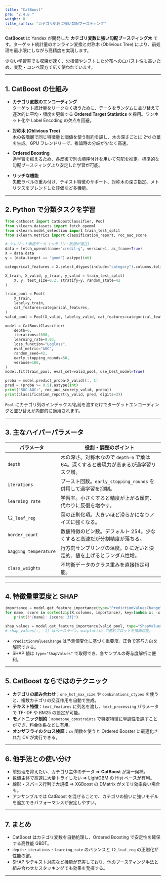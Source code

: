 ```yaml
---
title: "CatBoost"
pre: "2.4.8 "
weight: 8
title_suffix: "カテゴリ処理に強い勾配ブースティング"
---
```


<div class="pagetop-box">
  <p><b>CatBoost</b> は Yandex が開発した <b>カテゴリ変数に強い勾配ブースティング木</b> です。ターゲット統計量のオンライン変換と対称木 (Oblivious Tree) により、前処理を最小限にしながら高精度を実現します。</p>
  <p>少ない学習率でも収束が速く、欠損値やシフトした分布へのロバスト性も高いため、実務・コンペ双方で広く使われています。</p>
</div>

---

## 1. CatBoost の仕組み

- **カテゴリ変数のエンコーディング**  
  ターゲット統計量をリークなく扱うために、データをランダムに並び替えて逐次的に平均・頻度を更新する <b>Ordered Target Statistics</b> を採用。ワンホット化や Label Encoding の欠点を回避。

- **対称木 (Oblivious Tree)**  
  木の各階層で同じ特徴量と閾値を使う制約を課し、木の深さごとに 2^d の葉を生成。GPU フレンドリーで、推論時の分岐が少なく高速。

- **Ordered Boosting**  
  過学習を抑えるため、各反復で別の順序付けを用いて勾配を推定。標準的な勾配ブースティングより安定した学習が可能。

- **リッチな機能**  
  失敗ラベルの重み付け、テキスト特徴のサポート、対称木の深さ指定、メトリクスをブレンドした評価など多機能。

---

## 2. Python で分類タスクを学習

```python
from catboost import CatBoostClassifier, Pool
from sklearn.datasets import fetch_openml
from sklearn.model_selection import train_test_split
from sklearn.metrics import classification_report, roc_auc_score

# クレジット申請データ (カテゴリ・数値が混在)
data = fetch_openml(name="credit-g", version=1, as_frame=True)
X = data.data
y = (data.target == "good").astype(int)

categorical_features = X.select_dtypes(include="category").columns.tolist()

X_train, X_valid, y_train, y_valid = train_test_split(
    X, y, test_size=0.2, stratify=y, random_state=42
)

train_pool = Pool(
    X_train,
    label=y_train,
    cat_features=categorical_features,
)
valid_pool = Pool(X_valid, label=y_valid, cat_features=categorical_features)

model = CatBoostClassifier(
    depth=6,
    iterations=1000,
    learning_rate=0.03,
    loss_function="Logloss",
    eval_metric="AUC",
    random_seed=42,
    early_stopping_rounds=50,
    verbose=100,
)
model.fit(train_pool, eval_set=valid_pool, use_best_model=True)

proba = model.predict_proba(X_valid)[:, 1]
pred = (proba >= 0.5).astype(int)
print("ROC-AUC:", roc_auc_score(y_valid, proba))
print(classification_report(y_valid, pred, digits=3))
```

`Pool` にカテゴリ列のインデックス/名前を渡すだけでターゲットエンコーディングと並び替えが内部的に適用されます。

---

## 3. 主なハイパーパラメータ

| パラメータ | 役割・調整のポイント |
| --- | --- |
| `depth` | 木の深さ。対称木なので `depth=6` で葉は 64。深くすると表現力が高まるが過学習リスク増。 |
| `iterations` | ブースト回数。`early_stopping_rounds` を併用して過学習を抑制。 |
| `learning_rate` | 学習率。小さくすると精度が上がる傾向、代わりに反復を増やす。 |
| `l2_leaf_reg` | 葉の正則化項。大きいほど滑らかになりノイズに強くなる。 |
| `border_count` | 数値特徴のビン数。デフォルト 254。少なくすると高速だが分割精度が落ちる。 |
| `bagging_temperature` | 行方向サンプリングの温度。0 に近いと決定的、値を上げるとランダム性増。 |
| `class_weights` | 不均衡データのクラス重みを直接指定可能。 |

---

## 4. 特徴量重要度と SHAP

```python
importance = model.get_feature_importance(type="PredictionValuesChange")
for name, score in sorted(zip(X.columns, importance), key=lambda x: -x[1])[:10]:
    print(f"{name}: {score:.3f}")

shap_values = model.get_feature_importance(valid_pool, type="ShapValues")
# shap_values[:, -1] はベースライン。matplotlib で要約プロットを描画可能。
```

- `PredictionValuesChange` は予測値変化に基づく重要度。正負で寄与方向を解釈できる。
- SHAP 値は `type="ShapValues"` で取得でき、各サンプルの寄与度解析に便利。

---

## 5. CatBoost ならではのテクニック

- **カテゴリの組み合わせ**：`one_hot_max_size` や `combinations_ctypes` を使うと、複数カテゴリの交互作用を自動で生成。
- **テキスト特徴**：`text_features` に列名を渡し、`text_processing` パラメータで TF-IDF や BM25 の設定が可能。
- **モノトニック制約**：`monotone_constraints` で特定特徴に単調性を課すことができ、料金体系などに有用。
- **オンザフライのクロス検証**：`cv` 関数を使うと Ordered Booster に最適化された CV が実行できる。

---

## 6. 他手法との使い分け

- 前処理を抑えたい、カテゴリ主体のデータ ⇒ **CatBoost** が第一候補。
- 数値主体で高速に大量トライしたい ⇒ LightGBM の Hist ベースが有利。
- 線形・スパース行列で大規模 ⇒ XGBoost の DMatrix がメモリ効率良い場合も。
- アンサンブルでは CatBoost を混ぜることで、カテゴリの扱いに強いモデルを追加できパフォーマンスが安定しやすい。

---

## 7. まとめ

- CatBoost はカテゴリ変数を自動処理し、Ordered Boosting で安定性を確保する高性能 GBDT。
- `depth`・`iterations`・`learning_rate` のバランスと `l2_leaf_reg` の正則化が性能の鍵。
- SHAP やテキスト対応など機能が充実しており、他のブースティング手法と組み合わせたスタッキングでも効果を発揮する。

---
